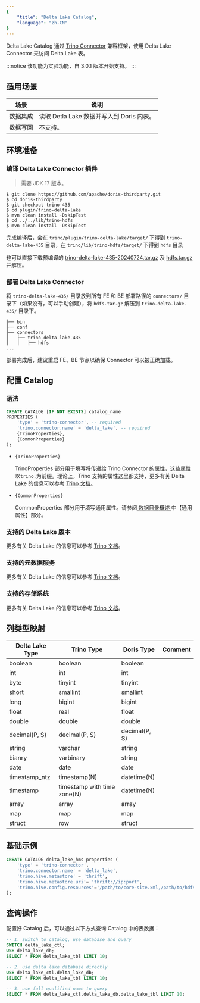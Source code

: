 ```yaml
---
{
    "title": "Delta Lake Catalog",
    "language": "zh-CN"
}
---
```


<!--
Licensed to the Apache Software Foundation (ASF) under one
or more contributor license agreements.  See the NOTICE file
distributed with this work for additional information
regarding copyright ownership.  The ASF licenses this file
to you under the Apache License, Version 2.0 (the
"License"); you may not use this file except in compliance
with the License.  You may obtain a copy of the License at

  http://www.apache.org/licenses/LICENSE-2.0

Unless required by applicable law or agreed to in writing,
software distributed under the License is distributed on an
"AS IS" BASIS, WITHOUT WARRANTIES OR CONDITIONS OF ANY
KIND, either express or implied.  See the License for the
specific language governing permissions and limitations
under the License.
-->

Delta Lake Catalog 通过 [Trino Connector](https://doris.apache.org/zh-CN/community/how-to-contribute/trino-connector-developer-guide/) 兼容框架，使用 Delta Lake Connector 来访问 Delta Lake 表。

:::notice
该功能为实验功能，自 3.0.1 版本开始支持。
:::

## 适用场景

| 场景 | 说明 |
| ---- | ------------------------------ |
| 数据集成 | 读取 Detla Lake 数据并写入到 Doris 内表。 |
| 数据写回 | 不支持。                           |

## 环境准备

### 编译 Delta Lake Connector 插件

> 需要 JDK 17 版本。

```shell
$ git clone https://github.com/apache/doris-thirdparty.git
$ cd doris-thirdparty
$ git checkout trino-435
$ cd plugin/trino-delta-lake
$ mvn clean install -DskipTest
$ cd ../../lib/trino-hdfs
$ mvn clean install -DskipTest
```

完成编译后，会在 `trino/plugin/trino-delta-lake/target/` 下得到 `trino-delta-lake-435` 目录，在 `trino/lib/trino-hdfs/target/` 下得到 `hdfs` 目录

也可以直接下载预编译的 [trino-delta-lake-435-20240724.tar.gz](https://github.com/apache/Doris-thirdparty/releases/download/trino-435-20240724/trino-delta-lake-435-20240724.tar.gz) 及 [hdfs.tar.gz](https://github.com/apache/doris-thirdparty/releases/download/trino-435-20240724/trino-hdfs-435-20240724.tar.gz) 并解压。

### 部署 Delta Lake Connector

将 `trino-delta-lake-435/` 目录放到所有 FE 和 BE 部署路径的 `connectors/` 目录下（如果没有，可以手动创建），将 `hdfs.tar.gz` 解压到 `trino-delta-lake-435/` 目录下。

```text
├── bin
├── conf
├── connectors
│   ├── trino-delta-lake-435
│   │   ├── hdfs
...
```

部署完成后，建议重启 FE、BE 节点以确保 Connector 可以被正确加载。

## 配置 Catalog

### 语法

```sql
CREATE CATALOG [IF NOT EXISTS] catalog_name
PROPERTIES (
    'type' = 'trino-connector', -- required
    'trino.connector.name' = 'delta_lake', -- required
    {TrinoProperties},
    {CommonProperties}
);
```

* `{TrinoProperties}`

  TrinoProperties 部分用于填写将传递给 Trino Connector 的属性，这些属性以`trino.`为前缀。理论上，Trino 支持的属性这里都支持，更多有关 Delta Lake 的信息可以参考 [Trino 文档](https://trino.io/docs/435/connector/delta-lake.html)。

* `{CommonProperties}`

  CommonProperties 部分用于填写通用属性。请参阅[ 数据目录概述 ](../catalog-overview.md)中【通用属性】部分。

### 支持的 Delta Lake 版本

更多有关 Delta Lake 的信息可以参考 [Trino 文档](https://trino.io/docs/435/connector/delta-lake.html)。

### 支持的元数据服务

更多有关 Delta Lake 的信息可以参考 [Trino 文档](https://trino.io/docs/435/connector/delta-lake.html)。

### 支持的存储系统

更多有关 Delta Lake 的信息可以参考 [Trino 文档](https://trino.io/docs/435/connector/delta-lake.html)。

## 列类型映射

| Delta Lake Type | Trino Type                  | Doris Type    | Comment |
| --------------- | --------------------------- | ------------- | ------- |
| boolean         | boolean                     | boolean       |         |
| int             | int                         | int           |         |
| byte            | tinyint                     | tinyint       |         |
| short           | smallint                    | smallint      |         |
| long            | bigint                      | bigint        |         |
| float           | real                        | float         |         |
| double          | double                      | double        |         |
| decimal(P, S)   | decimal(P, S)               | decimal(P, S) |         |
| string          | varchar                     | string        |         |
| bianry          | varbinary                   | string        |         |
| date            | date                        | date          |         |
| timestamp\_ntz  | timestamp(N)                | datetime(N)   |         |
| timestamp       | timestamp with time zone(N) | datetime(N)   |         |
| array           | array                       | array         |         |
| map             | map                         | map           |         |
| struct          | row                         | struct        |         |

## 基础示例

```sql
CREATE CATALOG delta_lake_hms properties ( 
    'type' = 'trino-connector', 
    'trino.connector.name' = 'delta_lake',
    'trino.hive.metastore' = 'thrift',
    'trino.hive.metastore.uri'= 'thrift://ip:port',
    'trino.hive.config.resources'='/path/to/core-site.xml,/path/to/hdfs-site.xml'
);
```

## 查询操作

配置好 Catalog 后，可以通过以下方式查询 Catalog 中的表数据：

```sql
-- 1. switch to catalog, use database and query
SWITCH delta_lake_ctl;
USE delta_lake_db;
SELECT * FROM delta_lake_tbl LIMIT 10;

-- 2. use dalta lake database directly
USE delta_lake_ctl.delta_lake_db;
SELECT * FROM delta_lake_tbl LIMIT 10;

-- 3. use full qualified name to query
SELECT * FROM delta_lake_ctl.delta_lake_db.delta_lake_tbl LIMIT 10;
```

